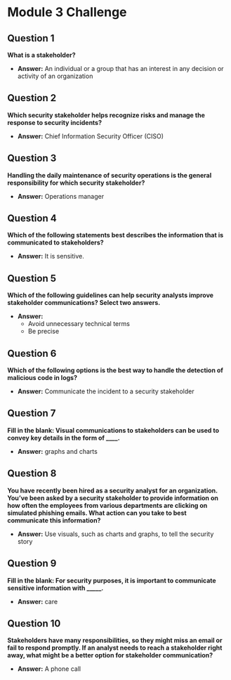 # Module 3 Challenge

## Question 1  
**What is a stakeholder?**  
- **Answer:** An individual or a group that has an interest in any decision or activity of an organization

## Question 2  
**Which security stakeholder helps recognize risks and manage the response to security incidents?**  
- **Answer:** Chief Information Security Officer (CISO)

## Question 3  
**Handling the daily maintenance of security operations is the general responsibility for which security stakeholder?**  
- **Answer:** Operations manager

## Question 4  
**Which of the following statements best describes the information that is communicated to stakeholders?**  
- **Answer:** It is sensitive.

## Question 5  
**Which of the following guidelines can help security analysts improve stakeholder communications? Select two answers.**  
- **Answer:**  
  - Avoid unnecessary technical terms  
  - Be precise

## Question 6  
**Which of the following options is the best way to handle the detection of malicious code in logs?**  
- **Answer:** Communicate the incident to a security stakeholder

## Question 7  
**Fill in the blank: Visual communications to stakeholders can be used to convey key details in the form of ____.**  
- **Answer:** graphs and charts

## Question 8  
**You have recently been hired as a security analyst for an organization. You’ve been asked by a security stakeholder to provide information on how often the employees from various departments are clicking on simulated phishing emails. What action can you take to best communicate this information?**  
- **Answer:** Use visuals, such as charts and graphs, to tell the security story

## Question 9  
**Fill in the blank: For security purposes, it is important to communicate sensitive information with _____.**  
- **Answer:** care

## Question 10  
**Stakeholders have many responsibilities, so they might miss an email or fail to respond promptly. If an analyst needs to reach a stakeholder right away, what might be a better option for stakeholder communication?**  
- **Answer:** A phone call
